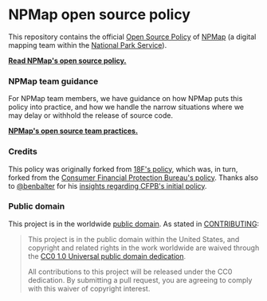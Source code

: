 # NPMap open source policy

This repository contains the official [Open Source Policy](policy.md) of [NPMap](http://www.nps.gov/npmap/) (a digital mapping team within the [National Park Service](http://www.nps.gov/)).

**[Read NPMap's open source policy.](policy.md)**

### NPMap team guidance

For NPMap team members, we have guidance on how NPMap puts this policy into practice, and how we handle the narrow situations where we may delay or withhold the release of source code.

**[NPMap's open source team practices.](practice.md)**

### Credits

This policy was originally forked from [18F's policy](https://github.com/18F/open-source-policy/), which was, in turn, forked from the [Consumer Financial Protection Bureau's policy](https://github.com/cfpb/source-code-policy). Thanks also to [@benbalter](https://github.com/benbalter) for his [insights regarding CFPB's initial policy](http://ben.balter.com/2012/04/10/whats-missing-from-cfpbs-awesome-new-source-code-policy/).

### Public domain

This project is in the worldwide [public domain](LICENSE.md). As stated in [CONTRIBUTING](CONTRIBUTING.md):

> This project is in the public domain within the United States, and copyright and related rights in the work worldwide are waived through the [CC0 1.0 Universal public domain dedication](https://creativecommons.org/publicdomain/zero/1.0/).
>
> All contributions to this project will be released under the CC0 dedication. By submitting a pull request, you are agreeing to comply with this waiver of copyright interest.
